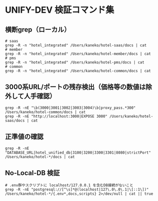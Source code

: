 # UNIFY-DEV 検証コマンド集

## 横断grep（ローカル）
```
# saas
grep -R -n "hotel_integrated" /Users/kaneko/hotel-saas/docs | cat
# member
grep -R -n "hotel_integrated" /Users/kaneko/hotel-member/docs | cat
# pms
grep -R -n "hotel_integrated" /Users/kaneko/hotel-pms/docs | cat
# common
grep -R -n "hotel_integrated" /Users/kaneko/hotel-common/docs | cat
```

## 3000系URL/ポートの残存検出（価格等の数値は除外して人手確認）
```
grep -R -nE "\b(3000|3001|3002|3003|3004)\b|proxy_pass.*300" /Users/kaneko/hotel-common/docs | cat
grep -R -nE "http://localhost:3000|EXPOSE 3000" /Users/kaneko/hotel-saas/docs | cat
```

## 正準値の確認
```
grep -R -nE "DATABASE_URL|hotel_unified_db|3100|3200|3300|3301|8080|strictPort" /Users/kaneko/hotel-*/docs | cat
```

## No-Local-DB 検証
```
# .env群やスクリプトに localhost/127.0.0.1 を含むDB接続がないこと
grep -R -nE "postgresql://[^\s]*@(localhost|127\.0\.0\.1|\[::1\])" /Users/kaneko/hotel-*/{.env*,docs,scripts} 2>/dev/null | cat || true
```
